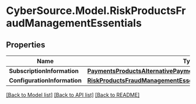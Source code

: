 # CyberSource.Model.RiskProductsFraudManagementEssentials
## Properties

Name | Type | Description | Notes
------------ | ------------- | ------------- | -------------
**SubscriptionInformation** | [**PaymentsProductsAlternativePaymentMethodsSubscriptionInformation**](PaymentsProductsAlternativePaymentMethodsSubscriptionInformation.md) |  | [optional] 
**ConfigurationInformation** | [**RiskProductsFraudManagementEssentialsConfigurationInformation**](RiskProductsFraudManagementEssentialsConfigurationInformation.md) |  | [optional] 

[[Back to Model list]](../README.md#documentation-for-models) [[Back to API list]](../README.md#documentation-for-api-endpoints) [[Back to README]](../README.md)

